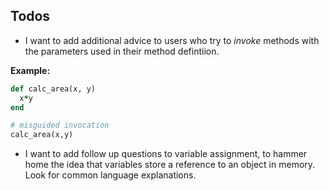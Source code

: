 ## Todos

- I want to add additional advice to users who try to *invoke* methods with the parameters used in their method defintiion.

__Example:__ 
```ruby
def calc_area(x, y)
  x*y
end

# misguided invocation
calc_area(x,y)
```

- I want to add follow up questions to variable assignment, to hammer home the idea that variables store a reference to an object in memory. Look for common language explanations.

